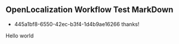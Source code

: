 ## OpenLocalization Workflow Test MarkDown
* 445a1bf8-6550-42ec-b3f4-1d4b9ae16266 
thanks!

Hello world